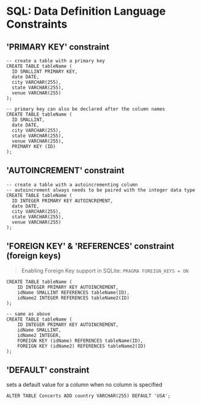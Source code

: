 # SQL: Data Definition Language Constraints

## 'PRIMARY KEY' constraint
    -- create a table with a primary key
    CREATE TABLE tableName (
      ID SMALLINT PRIMARY KEY,
      date DATE,
      city VARCHAR(255),
      state VARCHAR(255),
      venue VARCHAR(255)
    );

    -- primary key can also be declared after the column names
    CREATE TABLE tableName (
      ID SMALLINT,
      date DATE,
      city VARCHAR(255),
      state VARCHAR(255),
      venue VARCHAR(255),
      PRIMARY KEY (ID)
    );


## 'AUTOINCREMENT' constraint
    -- create a table with a autoincrementing column
    -- autoincrement always needs to be paired with the integer data type
    CREATE TABLE tableName (
      ID INTEGER PRIMARY KEY AUTOINCREMENT,
      date DATE,
      city VARCHAR(255),
      state VARCHAR(255),
      venue VARCHAR(255)
    );


## 'FOREIGN KEY' &amp; 'REFERENCES' constraint (foreign keys)
> Enabling Foreign Key support in SQLite: `PRAGMA FOREIGN_KEYS = ON`

    CREATE TABLE tableName (
        ID INTEGER PRIMARY KEY AUTOINCREMENT,
        idName SMALLINT REFERENCES tableName(ID),
        idName2 INTEGER REFERENCES tableName2(ID)
    );

    -- same as above
    CREATE TABLE tableName (
        ID INTEGER PRIMARY KEY AUTOINCREMENT,
        idName SMALLINT,
        idName2 INTEGER,
        FOREIGN KEY (idName) REFERENCES tableName(ID),
        FOREIGN KEY (idName2) REFERENCES tableName2(ID)
    );


## 'DEFAULT' constraint
sets a default value for a column when no column is specified

    ALTER TABLE Concerts ADD country VARCHAR(255) DEFAULT 'USA';

